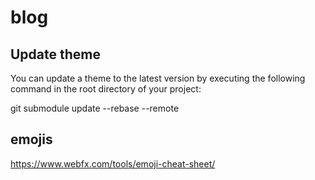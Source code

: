 # blog

## Update theme
You can update a theme to the latest version by executing the following command in the root directory of your project:

git submodule update --rebase --remote

## emojis

https://www.webfx.com/tools/emoji-cheat-sheet/